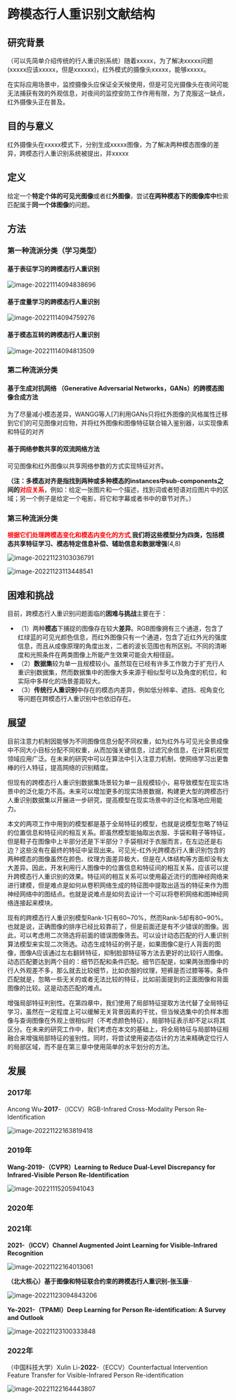 # 跨模态行人重识别文献结构

## 研究背景

（可以先简单介绍传统的行人重识别系统）随着xxxxx，为了解决xxxxx问题(xxxxx应该xxxxx，但是xxxxxx)，红外模式的摄像头xxxxx，能够xxxxx。

在实际应用场景中，监控摄像头应保证全天候使用，但是可见光摄像头在夜间可能无法捕获有效的外观信息，对夜间的监控安防工作作用有限，为了克服这一缺点，红外摄像头正在普及。



## 目的与意义

红外摄像头在xxxxx模式下，分别生成xxxxx图像，为了解决两种模态图像的差异，跨模态行人重识别系统被提出，并xxxxx

## 定义

给定一个**特定个体的可见光图像**或者红**外图像**，尝试**在两种模态下的图像库中**检索匹配属于**同一个体图像**的问题。

## 方法

### 第一种流派分类（学习类型）

#### 基于表征学习的跨模态行人重识别

![image-20221114094838696](C:\Users\admin\AppData\Roaming\Typora\typora-user-images\image-20221114094838696.png)

#### 基于度量学习的跨模态行人重识别

![image-20221114094759276](C:\Users\admin\AppData\Roaming\Typora\typora-user-images\image-20221114094759276.png)

#### 基于模态互转的跨模态行人重识别

![image-20221114094813509](C:\Users\admin\AppData\Roaming\Typora\typora-user-images\image-20221114094813509.png)



### 第二种流派分类

#### 基于生成对抗网络 （Generative Adversarial Networks，GANs）的跨模态图像合成方法

为了尽量减小模态差异，WANGG等人[7]利用GANs只将红外图像的风格属性迁移到它们的可见图像对应物，并将红外图像和图像特征联合输入鉴别器，以实现像素和特征的对齐

#### **基于网络参数共享的双流网络方法**

可见图像和红外图像以共享网络参数的方式实现特征对齐。

**（注：**多模态对齐是指找到两种或多种模态的instances中**sub-components之间的<font color='red'>对应关系</font>**，例如：给定一张图片和一个描述，找到词或者短语对应图片中的区域；另一个例子是给定一个电影，将它和字幕或者书中的章节对齐。）



### 第三种流派分类

<font color='red'>**根据它们处理跨模态变化和模态内变化的方式**</font>,**我们将这些模型分为四类，包括模态共享特征学习、模态特定信息补偿、辅助信息和数据增强**(4,8)

![image-20221123103036791](C:\Users\admin\AppData\Roaming\Typora\typora-user-images\image-20221123103036791.png)

![image-20221123113448541](C:\Users\admin\AppData\Roaming\Typora\typora-user-images\image-20221123113448541.png)

## 困难和挑战

目前，跨模态行人重识别问题面临的**困难与挑战**主要在于：

- （1）两种**模态**下捕捉的图像存在较大**差异**。RGB图像拥有三个通道，包含了红绿蓝的可见光颜色信息，而红外图像只有一个通道，包含了近红外光的强度信息，而且从成像原理的角度出发，二者的波长范围也有所区别。不同的清晰度和光照条件在两类图像上所能产生效果可能会大相径庭。
- （2）**数据集**较为单一且规模较小。虽然现在已经有许多工作致力于扩充行人重识别数据集，然而数据集中的图像大多来源于相似型号以及角度的机位，和实际中多样化的场景差距较大。
- （3）**传统行人重识别**中存在的模态内差异，例如低分辨率、遮挡、视角变化等问题在跨模态行人重识别中也依旧存在。



## 展望

目前注意力机制因能够为不同图像信息分配不同权重，如为红外与可见光全景成像中不同大小目标分配不同权重，从而加强关键信息，过滤冗余信息，在计算机视觉领域应用广泛。在未来的研究中可以在算法中引入注意力机制，使网络学习出更鲁棒的行人特征，提高网络的识别精度。

但现有的跨模态行人重识别数据集场景较为单一且规模较小，易导致模型在现实场景中的泛化能力不高。未来可以增加更多的现实场景数据，构建更大型的跨模态行人重识别数据集以开展进一步研究，提高模型在现实场景中的泛化和落地应用能力。

本文的两项工作中用到的模型都是基于全局特征的模型，也就是说模型忽略了特征的位置信息和特征间的相互关系。即虽然模型能抽取出衣服、手袋和鞋子等特征，但是鞋子在图像中上半部分还是下半部分？手袋相对于衣服而言，在左边还是右边？这些没有在最终的特征中呈现出来。可见光-红外光跨模态行人重识别包含的两种模态的图像虽然在颜色、纹理方面差异极大，但是在人体结构等方面却没有太大差异。因此，开发利用行人图像中的位置信息和特征间的相互关系，应该可以提升跨模态行人重识别的效果。特征间的相互关系可以使用最近流行的图神经网络来进行建模，但是难点是如何从卷积网络生成的特征图中提取出适当的特征来作为图神经网络中的图结点。也就是说难点是如何去设计一个可以将卷积网络和图神经网络连接起来模块。

现有的跨模态行人重识别模型Rank-1只有60~70%，然而Rank-5却有80~90%。也就是说，正确图像的排序已经比较靠前了，但是前面还是有不少错误的图像。因此，可以考虑用二次筛选将前面的错误图像筛去。可以设计动态匹配的行人重识别算法模型来实现二次筛选。动态生成特征的例子是，如果图像C是行人背面的图像，图像A应该通过左右翻转特征，抑制脸部特征等方法去更好的比较行人图像。动态匹配要达到两个目的：细节匹配和条件匹配。细节匹配是，如果两张图像中的行人外观差不多，那么就去比较细节，比如衣服的纹理，短裤是否过膝等等。条件匹配就是，忽略一些无关的或者无法比较的特征，比如前面提到的正面图像和背面图像的比较。这是动态匹配的难点。

增强局部特征判别性。在第四章中，我们使用了局部特征提取方法代替了全局特征学习，虽然在一定程度上可以缓解无关背景因素的干扰，但当候选集中的负样本图像与查询图像在外观上很相似时（不考虑颜色特征），局部特征表示却不足以将其区分。在未来的研究工作中，我们考虑在本文的基础上，将全局特征与局部特征相融合来增强局部特征的鉴别性。同时，将尝试使用姿态估计的方法来精确定位行人的局部区域，而不是在第三章中使用简单的水平划分的方法。



## 发展

### 2017年

Ancong Wu-**2017**-（ICCV）RGB-Infrared Cross-Modality Person Re-Identification

![image-20221122163819418](C:\Users\admin\AppData\Roaming\Typora\typora-user-images\image-20221122163819418.png)



### 2019年

**Wang-2019-（CVPR）Learning to Reduce Dual-Level Discrepancy for Infrared-Visible Person Re-Identification**

![image-20221115205941043](C:\Users\admin\AppData\Roaming\Typora\typora-user-images\image-20221115205941043.png)

### 2020年



### 2021年

**2021-（ICCV）Channel Augmented Joint Learning for Visible-Infrared Recognition**

![image-20221122164013061](C:\Users\admin\AppData\Roaming\Typora\typora-user-images\image-20221122164013061.png)



**（北大核心）基于图像和特征联合约束的跨模态行人重识别-张玉康**··

![image-20221123094843206](C:\Users\admin\AppData\Roaming\Typora\typora-user-images\image-20221123094843206.png)



**Ye-2021-（TPAMI）Deep Learning for Person Re-identification: A Survey and Outlook**

![image-20221123100333848](C:\Users\admin\AppData\Roaming\Typora\typora-user-images\image-20221123100333848.png)

### 2022年

（中国科技大学）Xulin Li-**2022**-（ECCV）Counterfactual Intervention Feature Transfer for Visible-Infrared Person Re-identification

![image-20221122164443807](C:\Users\admin\AppData\Roaming\Typora\typora-user-images\image-20221122164443807.png)